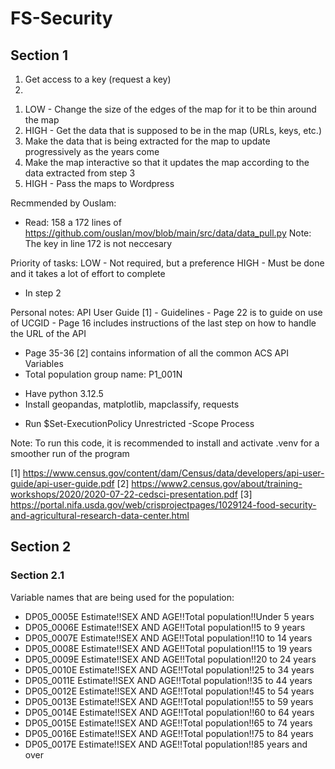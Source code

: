 # FS-Security

## Section 1

<!-- STEPS ON HOW TO ACCESS CENSUS API [2] -->
1. Get access to a key (request a key)
2. 

<!-- TO DO -->
1. LOW - Change the size of the edges of the map for it to be thin around the map
2. HIGH - Get the data that is supposed to be in the map (URLs, keys, etc.)
3. Make the data that is being extracted for the map to update progressively as the years come
4. Make the map interactive so that it updates the map according to the data extracted from step 3
5. HIGH - Pass the maps to Wordpress

Recmmended by Ouslam:
*   Read: 158 a 172 lines of https://github.com/ouslan/mov/blob/main/src/data/data_pull.py
    Note: The key in line 172 is not neccesary

Priority of tasks: 
LOW - Not required, but a preference
HIGH - Must be done and it takes a lot of effort to complete

<!-- In progress -->
- In step 2

Personal notes:
API User Guide [1] - Guidelines
    - Page 22 is to guide on use of UCGID
    - Page 16 includes instructions of the last step on how to handle the URL of the API
- Page 35-36 [2] contains information of all the common ACS API Variables
- Total population group name: P1_001N

<!-- Requirements -->
- Have python 3.12.5
- Install geopandas, matplotlib, mapclassify, requests

<!-- Requirements for Windows when activating .venv  -->
- Run $Set-ExecutionPolicy Unrestricted -Scope Process

Note: To run this code, it is recommended to install and activate .venv for a smoother run of the program

<!-- References -->
[1] https://www.census.gov/content/dam/Census/data/developers/api-user-guide/api-user-guide.pdf
[2] https://www2.census.gov/about/training-workshops/2020/2020-07-22-cedsci-presentation.pdf
[3] https://portal.nifa.usda.gov/web/crisprojectpages/1029124-food-security-and-agricultural-research-data-center.html 

## Section 2

### Section 2.1
Variable names that are being used for the population:
- DP05_0005E	Estimate!!SEX AND AGE!!Total population!!Under 5 years
- DP05_0006E	Estimate!!SEX AND AGE!!Total population!!5 to 9 years
- DP05_0007E	Estimate!!SEX AND AGE!!Total population!!10 to 14 years
- DP05_0008E	Estimate!!SEX AND AGE!!Total population!!15 to 19 years
- DP05_0009E	Estimate!!SEX AND AGE!!Total population!!20 to 24 years
- DP05_0010E	Estimate!!SEX AND AGE!!Total population!!25 to 34 years
- DP05_0011E	Estimate!!SEX AND AGE!!Total population!!35 to 44 years
- DP05_0012E	Estimate!!SEX AND AGE!!Total population!!45 to 54 years
- DP05_0013E	Estimate!!SEX AND AGE!!Total population!!55 to 59 years
- DP05_0014E	Estimate!!SEX AND AGE!!Total population!!60 to 64 years
- DP05_0015E	Estimate!!SEX AND AGE!!Total population!!65 to 74 years
- DP05_0016E	Estimate!!SEX AND AGE!!Total population!!75 to 84 years
- DP05_0017E	Estimate!!SEX AND AGE!!Total population!!85 years and over